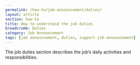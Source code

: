 ```yaml
---
permalink: /how-to/job-announcement/duties/
layout: article
section: how-to
title: How to understand the job duties
breadcrumb: Duties
category: Job Announcement
tags: [job announcement, duties, support-job-announcement]
---
```


The job duties section describes the job’s daily activities and responsibilities. 



